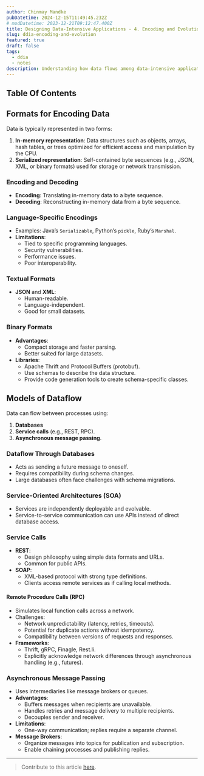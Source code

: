 ```yaml
---
author: Chinmay Mandke
pubDatetime: 2024-12-15T11:49:45.232Z
# modDatetime: 2023-12-21T09:12:47.400Z
title: Designing Data-Intensive Applications - 4. Encoding and Evolution
slug: ddia-encoding-and-evolution
featured: true
draft: false
tags:
  - ddia
  - notes
description: Understanding how data flows among data-intensive applications.
---
```


## Table Of Contents

## Formats for Encoding Data

Data is typically represented in two forms:

1. **In-memory representation**: Data structures such as objects, arrays, hash tables, or trees optimized for efficient access and manipulation by the CPU.
2. **Serialized representation**: Self-contained byte sequences (e.g., JSON, XML, or binary formats) used for storage or network transmission.

### Encoding and Decoding

- **Encoding**: Translating in-memory data to a byte sequence.
- **Decoding**: Reconstructing in-memory data from a byte sequence.

### Language-Specific Encodings

- Examples: Java’s `Serializable`, Python’s `pickle`, Ruby’s `Marshal`.
- **Limitations**:
  - Tied to specific programming languages.
  - Security vulnerabilities.
  - Performance issues.
  - Poor interoperability.

### Textual Formats

- **JSON** and **XML**:
  - Human-readable.
  - Language-independent.
  - Good for small datasets.

### Binary Formats

- **Advantages**:
  - Compact storage and faster parsing.
  - Better suited for large datasets.
- **Libraries**:
  - Apache Thrift and Protocol Buffers (protobuf).
  - Use schemas to describe the data structure.
  - Provide code generation tools to create schema-specific classes.

## Models of Dataflow

Data can flow between processes using:

1. **Databases**
2. **Service calls** (e.g., REST, RPC).
3. **Asynchronous message passing**.

### Dataflow Through Databases

- Acts as sending a future message to oneself.
- Requires compatibility during schema changes.
- Large databases often face challenges with schema migrations.

### Service-Oriented Architectures (SOA)

- Services are independently deployable and evolvable.
- Service-to-service communication can use APIs instead of direct database access.

### Service Calls

- **REST**:
  - Design philosophy using simple data formats and URLs.
  - Common for public APIs.
- **SOAP**:
  - XML-based protocol with strong type definitions.
  - Clients access remote services as if calling local methods.

#### Remote Procedure Calls (RPC)

- Simulates local function calls across a network.
- Challenges:
  - Network unpredictability (latency, retries, timeouts).
  - Potential for duplicate actions without idempotency.
  - Compatibility between versions of requests and responses.
- **Frameworks**:
  - Thrift, gRPC, Finagle, Rest.li.
  - Explicitly acknowledge network differences through asynchronous handling (e.g., futures).

### Asynchronous Message Passing

- Uses intermediaries like message brokers or queues.
- **Advantages**:
  - Buffers messages when recipients are unavailable.
  - Handles retries and message delivery to multiple recipients.
  - Decouples sender and receiver.
- **Limitations**:
  - One-way communication; replies require a separate channel.
- **Message Brokers**:
  - Organize messages into topics for publication and subscription.
  - Enable chaining processes and publishing replies.

---
> Contribute to this article [here](https://github.com/programmer-04/ddia-notes.git).
